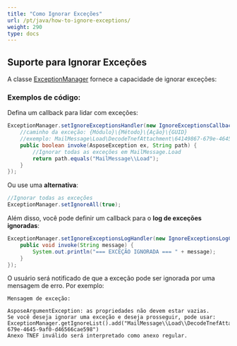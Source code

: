 ```yaml
---
title: "Como Ignorar Exceções"
url: /pt/java/how-to-ignore-exceptions/
weight: 290
type: docs
---
```



## **Suporte para Ignorar Exceções**
A classe [ExceptionManager](https://apireference.aspose.com/email/java/com.aspose.email/ExceptionManager) fornece a capacidade de ignorar exceções:

### **Exemplos de código:**

Defina um callback para lidar com exceções:
~~~java
ExceptionManager.setIgnoreExceptionsHandler(new IgnoreExceptionsCallback() {
    //caminho da exceção: {Módulo}\{Método}\{Ação}\{GUID}
    //exemplo: MailMessage\Load\DecodeTnefAttachment\64149867-679e-4645-9af0-d46566cae598
    public boolean invoke(AsposeException ex, String path) {
        //Ignorar todas as exceções em MailMessage.Load
        return path.equals("MailMessage\\Load");
    }
});
~~~

Ou use uma **alternativa**:
~~~java
//Ignorar todas as exceções
ExceptionManager.setIgnoreAll(true);
~~~

Além disso, você pode definir um callback para o **log de exceções ignoradas**:
~~~java
ExceptionManager.setIgnoreExceptionsLogHandler(new IgnoreExceptionsLogCallback() {
    public void invoke(String message) {
        System.out.println("=== EXCEÇÃO IGNORADA === " + message);
    }
});
~~~

O usuário será notificado de que a exceção pode ser ignorada por uma mensagem de erro. Por exemplo:
~~~
Mensagem de exceção:

AsposeArgumentException: as propriedades não devem estar vazias.
Se você deseja ignorar uma exceção e deseja prosseguir, pode usar:
ExceptionManager.getIgnoreList().add("MailMessage\\Load\\DecodeTnefAttachment\\64149867-679e-4645-9af0-d46566cae598")
Anexo TNEF inválido será interpretado como anexo regular.
~~~